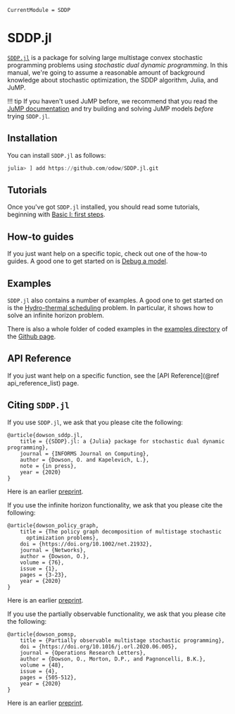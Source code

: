 ```@meta
CurrentModule = SDDP
```

# SDDP.jl

[`SDDP.jl`](https://github.com/odow/SDDP.jl) is a package for solving large
multistage convex stochastic programming problems using *stochastic dual dynamic
programming*. In this manual, we're going to assume a reasonable amount of
background knowledge about stochastic optimization, the SDDP algorithm, Julia,
and JuMP.

!!! tip
    If you haven't used JuMP before, we recommend that you read the
    [JuMP documentation](http://www.juliaopt.org/JuMP.jl/latest/) and try
    building and solving JuMP models _before_ trying `SDDP.jl`.

## Installation

You can install `SDDP.jl` as follows:

```julia
julia> ] add https://github.com/odow/SDDP.jl.git
```

## Tutorials

Once you've got `SDDP.jl` installed, you should read some tutorials, beginning
with [Basic I: first steps](@ref).

## How-to guides

If you just want help on a specific topic, check out one of the how-to guides. A
good one to get started on is [Debug a model](@ref).

## Examples

`SDDP.jl` also contains a number of examples. A good one to get started on is
the [Hydro-thermal scheduling](@ref) problem. In particular, it shows how to
solve an infinite horizon problem.

There is also a whole folder of coded examples in the [examples directory](https://github.com/odow/tree/master/examples)
of the [Github page](https://github.com/odow/SDDP.jl).

## API Reference

If you just want help on a specific function, see the [API Reference](@ref api_reference_list)
page.

## Citing `SDDP.jl`

If you use `SDDP.jl`, we ask that you please cite the following:
```
@article{dowson_sddp.jl,
	title = {{SDDP}.jl: a {Julia} package for stochastic dual dynamic programming},
	journal = {INFORMS Journal on Computing},
	author = {Dowson, O. and Kapelevich, L.},
	note = {in press},
	year = {2020}
}
```
Here is an earlier [preprint](http://www.optimization-online.org/DB_FILE/2017/12/6388.pdf).

If you use the infinite horizon functionality, we ask that you please cite the
following:
```
@article{dowson_policy_graph,
	title = {The policy graph decomposition of multistage stochastic
      optimization problems},
	doi = {https://doi.org/10.1002/net.21932},
	journal = {Networks},
	author = {Dowson, O.},
	volume = {76},
	issue = {1},
	pages = {3-23},
	year = {2020}
}
```
Here is an earlier [preprint](http://www.optimization-online.org/DB_HTML/2018/11/6914.html).

If you use the partially observable functionality, we ask that you please cite the
following:
```
@article{dowson_pomsp,
	title = {Partially observable multistage stochastic programming},
	doi = {https://doi.org/10.1016/j.orl.2020.06.005},
	journal = {Operations Research Letters},
	author = {Dowson, O., Morton, D.P., and Pagnoncelli, B.K.},
	volume = {48},
	issue = {4},
	pages = {505-512},
	year = {2020}
}
```
Here is an earlier [preprint](http://www.optimization-online.org/DB_HTML/2019/03/7141.html).
